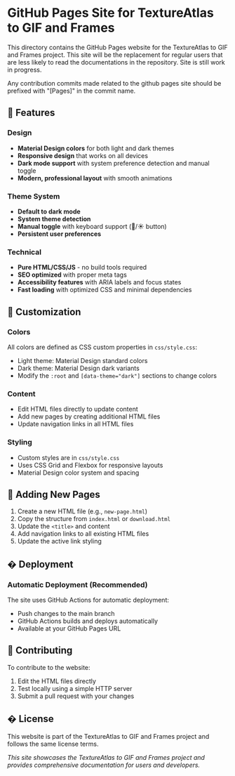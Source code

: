# GitHub Pages Site for TextureAtlas to GIF and Frames

This directory contains the GitHub Pages website for the TextureAtlas to GIF and Frames project.
This site will be the replacement for regular users that are less likely to read the documentations in the repository.
Site is still work in progress.

Any contribution commits made related to the github pages site should be prefixed with "[Pages]" in the commit name.

## 🎨 Features

### Design
- **Material Design colors** for both light and dark themes
- **Responsive design** that works on all devices
- **Dark mode support** with system preference detection and manual toggle
- **Modern, professional layout** with smooth animations

### Theme System
- **Default to dark mode**
- **System theme detection**
- **Manual toggle** with keyboard support (🌙/☀️ button)
- **Persistent user preferences**

### Technical
- **Pure HTML/CSS/JS** - no build tools required
- **SEO optimized** with proper meta tags
- **Accessibility features** with ARIA labels and focus states
- **Fast loading** with optimized CSS and minimal dependencies

## 🔧 Customization

### Colors
All colors are defined as CSS custom properties in `css/style.css`:
- Light theme: Material Design standard colors
- Dark theme: Material Design dark variants
- Modify the `:root` and `[data-theme="dark"]` sections to change colors

### Content
- Edit HTML files directly to update content
- Add new pages by creating additional HTML files
- Update navigation links in all HTML files

### Styling
- Custom styles are in `css/style.css`
- Uses CSS Grid and Flexbox for responsive layouts
- Material Design color system and spacing

## 📝 Adding New Pages

1. Create a new HTML file (e.g., `new-page.html`)
2. Copy the structure from `index.html` or `download.html`
3. Update the `<title>` and content
4. Add navigation links to all existing HTML files
5. Update the active link styling

## � Deployment

### Automatic Deployment (Recommended)
The site uses GitHub Actions for automatic deployment:
- Push changes to the main branch
- GitHub Actions builds and deploys automatically
- Available at your GitHub Pages URL

## 🤝 Contributing

To contribute to the website:
1. Edit the HTML files directly
2. Test locally using a simple HTTP server
3. Submit a pull request with your changes

## � License
This website is part of the TextureAtlas to GIF and Frames project and follows the same license terms.


*This site showcases the TextureAtlas to GIF and Frames project and provides comprehensive documentation for users and developers.*
